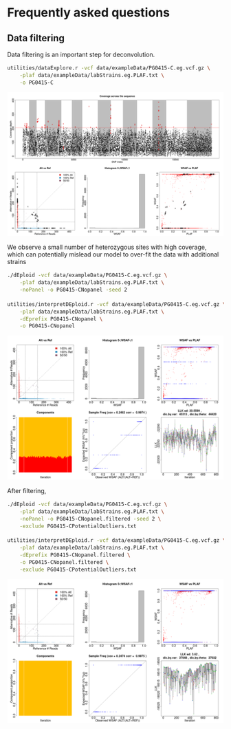 Frequently asked questions
==========================

Data filtering
--------------
Data filtering is an important step for deconvolution.

```bash
utilities/dataExplore.r -vcf data/exampleData/PG0415-C.eg.vcf.gz \
    -plaf data/exampleData/labStrains.eg.PLAF.txt \
    -o PG0415-C
```

![PG0415_data](_static/PG0415-CaltVsRefAndWSAFvsPLAF.png "PG0415-C data explore")

We observe a small number of heterozygous sites with high coverage, which can potentially mislead our model to over-fit the data with additional strains

```bash
./dEploid -vcf data/exampleData/PG0415-C.eg.vcf.gz \
    -plaf data/exampleData/labStrains.eg.PLAF.txt \
    -noPanel -o PG0415-CNopanel -seed 2

utilities/interpretDEploid.r -vcf data/exampleData/PG0415-C.eg.vcf.gz \
    -plaf data/exampleData/labStrains.eg.PLAF.txt \
    -dEprefix PG0415-CNopanel \
    -o PG0415-CNopanel

```
![PG0415_noFilter](_static/PG0415-CNopanel.interpretDEploidFigure.1.png "PG0415-C deconvolution without filtering")


After filtering,

```bash
./dEploid -vcf data/exampleData/PG0415-C.eg.vcf.gz \
    -plaf data/exampleData/labStrains.eg.PLAF.txt \
    -noPanel -o PG0415-CNopanel.filtered -seed 2 \
    -exclude PG0415-CPotentialOutliers.txt

utilities/interpretDEploid.r -vcf data/exampleData/PG0415-C.eg.vcf.gz \
    -plaf data/exampleData/labStrains.eg.PLAF.txt \
    -dEprefix PG0415-CNopanel.filtered \
    -o PG0415-CNopanel.filtered \
    -exclude PG0415-CPotentialOutliers.txt
```
![PG0415_filtered](_static/PG0415-CNopanel.filtered.interpretDEploidFigure.1.png "PG0415-C deconvolution after filtering")
